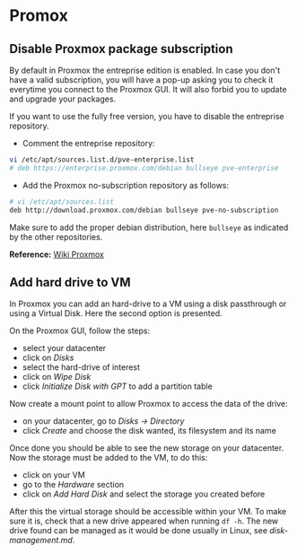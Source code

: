 # Promox

## Disable Proxmox package subscription

By default in Proxmox the entreprise edition is enabled.
In case you don't have a valid subscription, you will have a pop-up asking you to check it everytime you connect to the Proxmox GUI.
It will also forbid you to update and upgrade your packages. 

If you want to use the fully free version, you have to disable the entreprise repository.

- Comment the entreprise repository: 

```sh
vi /etc/apt/sources.list.d/pve-enterprise.list
# deb https://enterprise.proxmox.com/debian bullseye pve-enterprise
```

- Add the Proxmox no-subscription repository as follows:

```sh
# vi /etc/apt/sources.list
deb http://download.proxmox.com/debian bullseye pve-no-subscription
```

Make sure to add the proper debian distribution, here `bullseye` as indicated by the other repositories.

**Reference:** [Wiki Proxmox](https://pve.proxmox.com/wiki/Package_Repositories)


## Add hard drive to VM

In Proxmox you can add an hard-drive to a VM using a disk passthrough or using a Virtual Disk. 
Here the second option is presented. 

On the Proxmox GUI, follow the steps:
- select your datacenter
- click on *Disks*
- select the hard-drive of interest
- click on *Wipe Disk*
- click *Initialize Disk with GPT* to add a partition table

Now create a mount point to allow Proxmox to access the data of the drive:
- on your datacenter, go to *Disks -> Directory*
- click *Create* and choose the disk wanted, its filesystem and its name

Once done you should be able to see the new storage on your datacenter. 
Now the storage must be added to the VM, to do this:
- click on your VM
- go to the *Hardware* section
- click on *Add Hard Disk* and select the storage you created before

After this the virtual storage should be accessible within your VM.
To make sure it is, check that a new drive appeared when running `df -h`.
The new drive found can be managed as it would be done usually in Linux, see *disk-management.md*.